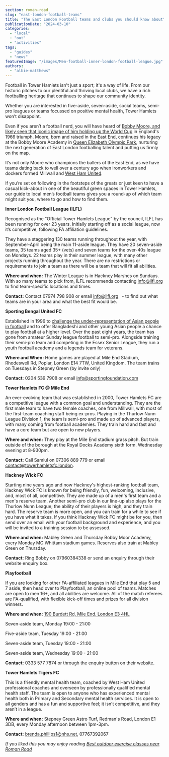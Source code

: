 ```yaml
---
section: roman-road
slug: "east-london-football-teams"
title: "The East London Football teams and clubs you should know about"
publicationDate: "2024-03-10"
categories: 
  - "local"
  - "out"
  - "activities"
tags: 
  - "guides"
  - "news"
featuredImage: "/images/Men-football-inner-london-football-league.jpg"
authors: 
  - "albie-matthews"
---
```


Football in Tower Hamlets isn't just a sport; it's a way of life. From our historic pitches to our plentiful and thriving local clubs, we have a rich footballing heritage that continues to shape our community identity.

Whether you are interested in five-aside, seven-aside, social teams, semi-pro leagues or teams focussed on positive mental health, Tower Hamlets won’t disappoint.

Even if you aren’t a football nerd, you will have heard of [Bobby Moore, and likely seen that iconic image of him holding up the World Cup](https://romanroadlondon.com/bobby-moore-footballer-east-end-roots/) in England's 1966 triumph. Moore, born and raised in the East End, continues his legacy at the Bobby Moore Academy in [Queen Elizabeth Olympic Park](https://romanroadlondon.com/ten-years-on-queen-elizabeth-olympic-park/), nurturing the next generation of East London footballing talent and putting us firmly on the map.

It’s not only Moore who champions the ballers of the East End, as we have teams dating back to well over a century ago when ironworkers and dockers formed Millwall and [West Ham United](https://romanroadlondon.com/faces-west-ham-football-jose-da-luz-photoessay/). 

If you’re set on following in the footsteps of the greats or just keen to have a casual kick-about in one of the beautiful green spaces in Tower Hamlets, our guide to local men’s football teams gives you a round-up of which team might suit you, where to go and how to find them.

**Inner London Football League (ILFL)**

Recognised as the "Official Tower Hamlets League" by the council, ILFL has been running for over 23 years. Initially starting off as a social league, now it’s competitive, following FA affiliation guidelines. 

They have a staggering 130 teams running throughout the year, with September-April being the main 11-aside league. They have 20 seven-aside teams, 35 teams aged 35+ (vets) and seven teams for the over-40s league on Mondays. 22 teams play in their summer league, with many other projects running throughout the year. There are no restrictions or requirements to join a team as there will be a team that will fit all abilities.

**Where and when:** The Winter League is in Hackney Marshes on Sundays. With so many teams to pick from, ILFL recommends contacting [info@ilfl.org](https://mailbusiness.ionos.co.uk/appsuite/#) to find team-specific locations and times.

**Contact:** Contact 07974 798 908 or email [info@ilfl.org](https://mailbusiness.ionos.co.uk/appsuite/#)   - to find out what teams are in your area and what the best fit would be.

**Sporting Bengal United FC**

Established in 1996 to [challenge the under-representation of Asian people in football](https://romanroadlondon.com/sporting-bengal-fc-racism-football/) and to offer Bangladeshi and other young Asian people a chance to play football at a higher level. Over the past eight years, the team has gone from amateur Sunday league football to semi-pro. Alongside training their semi-pro team and competing in the Essex Senior League, they run a youth football academy and a legends team for veterans.

**Where and When:** Home games are played at Mile End Stadium, Rhodeswell Rd, Poplar, London E14 7TW, United Kingdom. The team trains on Tuesdays in Stepney Green (by invite only)

**Contact:** 0204 539 7908 or email info@sportingfoundation.com

**Tower Hamlets FC @ Mile End**

An ever-evolving team that was established in 2000, Tower Hamlets FC are a competitive league with a common goal and understanding. They are the first male team to have two female coaches, one from Millwall, with most of the first-team coaching staff being ex-pros. Playing in the Thurlow Nunn League Division 1, the team is semi-pro and made up of advanced players, with many coming from football academies. They train hard and fast and have a core team but are open to new players.

**Where and when:** They play at the Mile End stadium grass pitch. But train outside of the borough at the Royal Docks Academy sixth form. Wednesday evening at 8-930pm.

**Contact:** Call Samiul on 07306 889 779 or email contact@towerhamletsfc.london.

**Hackney Wick FC**

Starting nine years ago and now Hackney's highest-ranking football team, Hackney Wick FC is known for being **f**riendly, fun, welcoming, inclusive, and, most of all, competitive. They are made up of a men's first team and a men's reserve team. Another semi-pro club in our line-up also plays for the Thurlow Nunn League; the ability of their players is high, and they train hard. The reserve team is more open, and you can train for a while to see if you have what it takes. If you think Hackney Wick FC might be for you, then send over an email with your football background and experience, and you will be invited to a training session to be assessed.

**Where and when:** Mabley Green and Thursday Bobby Moor Academy, every Monday MG Whittam stadium games. Reserves also train at Mabley Green on Thursday.

**Contact:** Ring Bobby on 07960384338 or send an enquiry through their website enquiry box.

**Playfootball**

If you are looking for other FA-affiliated leagues in Mile End that play 5 and 7 aside, then head over to Playfootball, an online pool of teams. Matches are open to men 16+, and all abilities are welcome. All of the match referees are FA-qualified, with flexible kick-off times and prizes for all division winners.

**Where and when:** [190 Burdett Rd, Mile End. London E3 4HL](https://www.playfootball.net/venues/mile-end/join-a-league)

Seven-aside team, Monday 19:00 - 21:00

Five-aside team, Tuesday 19:00 - 21:00

Seven-aside team, Tuesday 19:00 - 21:00

Seven-aside team, Wednesday 19:00 - 21:00

**Contact:** 0333 577 7874 or through the enquiry button on their website.

**Tower Hamlets Tigers FC**

This Is a friendly mental health team, coached by West Ham United professional coaches and overseen by professionally qualified mental health staff. The team is open to anyone who has experienced mental health both in Primary and Secondary mental health services. It is open to all genders and has a fun and supportive feel; it isn’t competitive, and they aren’t in a league.

**Where and when:** Stepney Green Astro Turf, Redman's Road, London E1 3DB, every Monday afternoon between 1pm-3pm.

**Contact:** [brenda.phillips1@nhs.net](mailto:brenda.phillips1@nhs.net), 07767392067

_If you liked this you may enjoy reading_ [_Best outdoor exercise classes near Roman Road_](https://romanroadlondon.com/best-outdoor-exercise-classes/)



